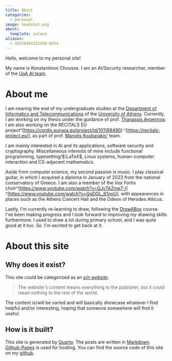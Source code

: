 ```yaml
---
title: About
categories:
  - personal
image: headshot.png
about:
  template: solana
aliases:
  - 20250401222450-8254
---
```

Hello, welcome to my personal site!

My name is Konstantinos Chousos. I am an AI/Security researcher, member of the [UoA AI team](https://ai.di.uoa.gr/).

# About me

I am nearing the end of my undergraduate studies at the [Department of Informatics and Telecommunications](https://www.di.uoa.gr/en) of the [University of Athens](https://en.uoa.gr/). Currently, I am working on my thesis under the guidance of prof. [Thanassis Avgerinos](https://ethan42.github.io/). I am also working on the RECITALS EU project^[<https://cordis.europa.eu/project/id/101168490>] ^[<https://recitals-project.eu/>], as part of prof. [Manolis Koubarakis'](https://cgi.di.uoa.gr/~koubarak/) team.

I am mainly interested in AI and its applications, software security and cryptography. Miscellaneous interests of mine include functional programming, typesetting/$\LaTeX$, Linux systems, human-computer interaction and CS-adjacent mathematics.

Aside from computer science, my second passion is music. I play classical guitar, in which I acquired a diploma in January of 2023 from the national conservatory of Greece. I am also a member of the Vox Fortis choir^[<https://www.youtube.com/watch?v=QJvTAZme7-I>] ^[<https://www.youtube.com/watch?v=QgDGL_61noU>], with appearances in places such as the Athens Concert Hall and the Odeon of Herodes Atticus.

Lastly, I'm currently re-learning to draw, following the [DrawABox](https://drawabox.com) course. I've been making progress and I look forward to improving my drawing skills furthermore. I used to draw a lot during primary school, and I was quite good at it too. So. I'm excited to get back at it.

# About this site

## Why does it exist?

This site could be categorized as an [_e/n website_](https://www.urbandictionary.com/define.php?term=everything%2Fnothing).

> The website's content means everything to the publisher, but it could mean nothing to the rest of the world.

The content is/will be varied and will basically showcase whatever I find helpful and/or interesting, hoping that someone somewhere will find it useful.

## How is it built?

This site is generated by [Quarto](https://quarto.org/). The posts are written in [Markdown](https://en.wikipedia.org/wiki/Markdown). [Github-Pages](https://pages.github.com/) is used for hosting. You can find the source code of this site on my [github](https://github.com/kchousos/kchousos.github.io).